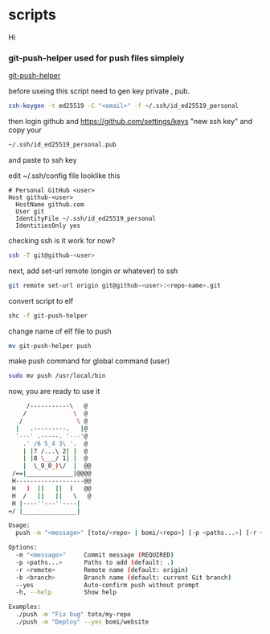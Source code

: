 # scripts
Hi
### git-push-helper used for push files simplely


[git-push-helper](#git-push-helper)

before useing this script need to gen key private , pub.

```bash
ssh-keygen -t ed25519 -C "<email>" -f ~/.ssh/id_ed25519_personal
```

then login github and https://github.com/settings/keys "new ssh key" and copy your 

```bash
~/.ssh/id_ed25519_personal.pub
``` 
and paste to ssh key

edit ~/.ssh/config file looklike this
```config
# Personal GitHub <user>
Host github-<user>
  HostName github.com
  User git
  IdentityFile ~/.ssh/id_ed25519_personal
  IdentitiesOnly yes
```

checking ssh is it work for now?
```bash
ssh -T git@github-<user>
```

next, add set-url remote (origin or whatever) to ssh
```bash
git remote set-url origin git@github-<user>:<repo-name>.git
```

convert script to elf
```bash
shc -f git-push-helper
```
change name of elf file to push
```bash
mv git-push-helper push
```

make push command for global command (user)
```bash
sudo mv push /usr/local/bin
```

now, you are ready to use it 
```bash
     /-----------\   @
    /             \  @
   /               \ @
  |   .---------.   |@
  '---' .-----. '---'@
    .' /6 5_4 3\ '.  @
    | |7 /...\ 2| |  @
    | |8 \___/ 1| |  @
    |  \_9_0_)\/  |  @@
 /==|_____________|@@@@
 H-------------------@@
 H   )  ||   ||  (   @@
 H  /   ||   ||   \   @
 H |----''---''----|
=/ |_______________|

Usage:
  push -m "<message>" [toto/<repo> | bomi/<repo>] [-p <paths...>] [-r <remote>] [-b <branch>] [--yes]

Options:
  -m "<message>"     Commit message (REQUIRED)
  -p <paths...>      Paths to add (default: .)
  -r <remote>        Remote name (default: origin)
  -b <branch>        Branch name (default: current Git branch)
  --yes              Auto-confirm push without prompt
  -h, --help         Show help

Examples:
  ./push -m "Fix bug" toto/my-repo
  ./push -m "Deploy" --yes bomi/website
```
